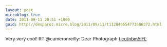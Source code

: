 ```yaml
---
layout: post
microblog: true
date: 2011-09-11 20:51 +1000
guid: http://desparoz.micro.blog/2011/09/11/t112840654773686272.html
---
```

Very very cool! RT @cameronreilly: Dear Photograph [t.co/nbm5lFL](http://t.co/nbm5lFL)
